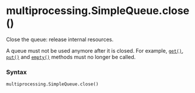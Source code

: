 # multiprocessing.SimpleQueue.close()

Close the queue: release internal resources.

A queue must not be used anymore after it is closed. For example, [`get()`](/modules/multiprocessing/SimpleQueue/get.md), [`put()`](/modules/multiprocessing/SimpleQueue/put.md) and [`empty()`](/modules/multiprocessing/SimpleQueue/empty.md) methods must no longer be called.

### Syntax

```python
multiprocessing.SimpleQueue.close()
```